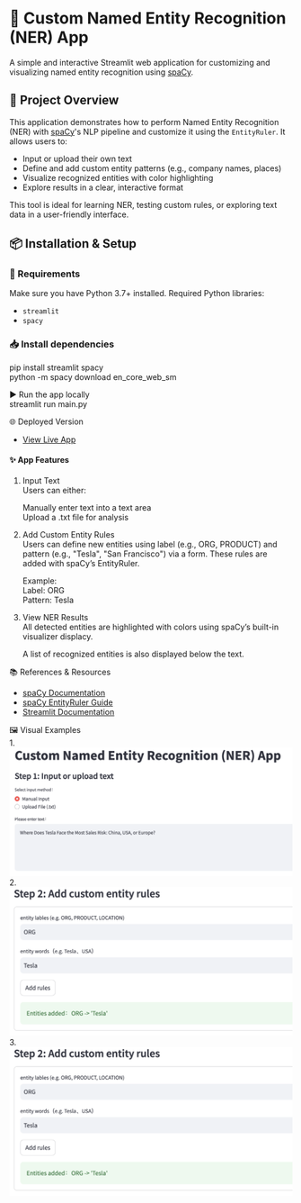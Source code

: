 # 🧠 Custom Named Entity Recognition (NER) App

A simple and interactive Streamlit web application for customizing and visualizing named entity recognition using [spaCy](https://spacy.io/).

## 🚀 Project Overview

This application demonstrates how to perform Named Entity Recognition (NER) with [spaCy](https://spacy.io/)'s NLP pipeline and customize it using the `EntityRuler`. It allows users to:
- Input or upload their own text
- Define and add custom entity patterns (e.g., company names, places)
- Visualize recognized entities with color highlighting
- Explore results in a clear, interactive format

This tool is ideal for learning NER, testing custom rules, or exploring text data in a user-friendly interface.

## 📦 Installation & Setup

### 🔧 Requirements

Make sure you have Python 3.7+ installed. Required Python libraries:

- `streamlit`
- `spacy`

### 📥 Install dependencies
pip install streamlit spacy  
python -m spacy download en_core_web_sm

▶️ Run the app locally  
streamlit run main.py

🌐 Deployed Version
- [View Live App](https://wang-python-portfolio-jlzj2c6wpnoxvzd4xgtbtl.streamlit.app/)


#### ✨ App Features

1. Input Text  
Users can either:

   Manually enter text into a text area   
   Upload a .txt file for analysis

2. Add Custom Entity Rules  
Users can define new entities using label (e.g., ORG, PRODUCT) and pattern (e.g., "Tesla", "San Francisco") via a form. These rules are added with spaCy’s EntityRuler.

   Example:  
Label: ORG  
Pattern: Tesla

3. View NER Results  
All detected entities are highlighted with colors using spaCy’s built-in visualizer displacy.

   A list of recognized entities is also displayed below the text.

📚 References & Resources  
- [spaCy Documentation](https://spacy.io/usage)  
- [spaCy EntityRuler Guide](https://spacy.io/usage/rule-based-matching#entityruler)  
- [Streamlit Documentation](https://docs.streamlit.io/)


🖼️ Visual Examples  
1. 
![Manual input](images/1.png)
2. 
![rule addition](images/2.png)
3.
![NER results](images/2.png)